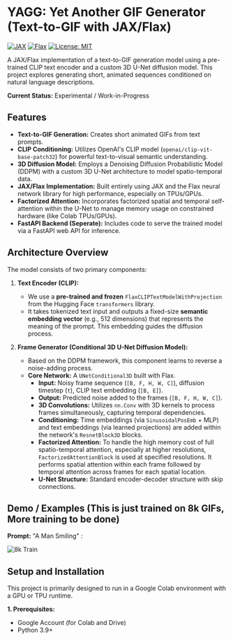 # YAGG: Yet Another GIF Generator (Text-to-GIF with JAX/Flax)

[![JAX](https://img.shields.io/badge/Built%20with-JAX-orange)](https://github.com/google/jax)
[![Flax](https://img.shields.io/badge/Built%20with-Flax-blue)](https://github.com/google/flax)
[![License: MIT](https://img.shields.io/badge/License-MIT-yellow.svg)](https://opensource.org/licenses/MIT) 

A JAX/Flax implementation of a text-to-GIF generation model using a pre-trained CLIP text encoder and a custom 3D U-Net diffusion model. This project explores generating short, animated sequences conditioned on natural language descriptions.

**Current Status:** Experimental / Work-in-Progress

## Features

*   **Text-to-GIF Generation:** Creates short animated GIFs from text prompts.
*   **CLIP Conditioning:** Utilizes OpenAI's CLIP model (`openai/clip-vit-base-patch32`) for powerful text-to-visual semantic understanding.
*   **3D Diffusion Model:** Employs a Denoising Diffusion Probabilistic Model (DDPM) with a custom 3D U-Net architecture to model spatio-temporal data.
*   **JAX/Flax Implementation:** Built entirely using JAX and the Flax neural network library for high performance, especially on TPUs/GPUs.
*   **Factorized Attention:** Incorporates factorized spatial and temporal self-attention within the U-Net to manage memory usage on constrained hardware (like Colab TPUs/GPUs).
*   **FastAPI Backend (Seperate):** Includes code to serve the trained model via a FastAPI web API for inference.

## Architecture Overview

The model consists of two primary components:

1.  **Text Encoder (CLIP):**
    *   We use a **pre-trained and frozen** `FlaxCLIPTextModelWithProjection` from the Hugging Face `transformers` library.
    *   It takes tokenized text input and outputs a fixed-size **semantic embedding vector** (e.g., 512 dimensions) that represents the meaning of the prompt. This embedding guides the diffusion process.

2.  **Frame Generator (Conditional 3D U-Net Diffusion Model):**
    *   Based on the DDPM framework, this component learns to reverse a noise-adding process.
    *   **Core Network:** A `UNetConditional3D` built with Flax.
        *   **Input:** Noisy frame sequence (`[B, F, H, W, C]`), diffusion timestep (`t`), CLIP text embedding (`[B, E]`).
        *   **Output:** Predicted noise added to the frames (`[B, F, H, W, C]`).
        *   **3D Convolutions:** Utilizes `nn.Conv` with 3D kernels to process frames simultaneously, capturing temporal dependencies.
        *   **Conditioning:** Time embeddings (via `SinusoidalPosEmb` + MLP) and text embeddings (via learned projections) are added within the network's `ResnetBlock3D` blocks.
        *   **Factorized Attention:** To handle the high memory cost of full spatio-temporal attention, especially at higher resolutions, `FactorizedAttentionBlock` is used at specified resolutions. It performs spatial attention within each frame followed by temporal attention across frames for each spatial location.
        *   **U-Net Structure:** Standard encoder-decoder structure with skip connections.


## Demo / Examples (This is just trained on 8k GIFs, More training to be done)

**Prompt:** "A Man Smiling" :

![8k Train](https://github.com/user-attachments/assets/62669a48-cd15-4095-a42f-cfccbf95deec)


## Setup and Installation

This project is primarily designed to run in a Google Colab environment with a GPU or TPU runtime.

**1. Prerequisites:**
*   Google Account (for Colab and Drive)
*   Python 3.9+
